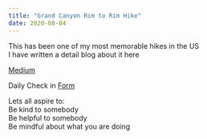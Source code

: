 ```yaml
---
title: "Grand Canyon Rim to Rim Hike"
date: 2020-08-04
---
```



This has been one of my most memorable hikes in the US  
I have written a detail blog about it here

[Medium](https://link.medium.com/cA2oZF59F8) 


Daily Check in [Form](https://forms.gle/BRA4EH2sMoZdLPgE8)

Lets all aspire to:  
Be kind to somebody  
Be helpful to somebody  
Be mindful about what you are doing
